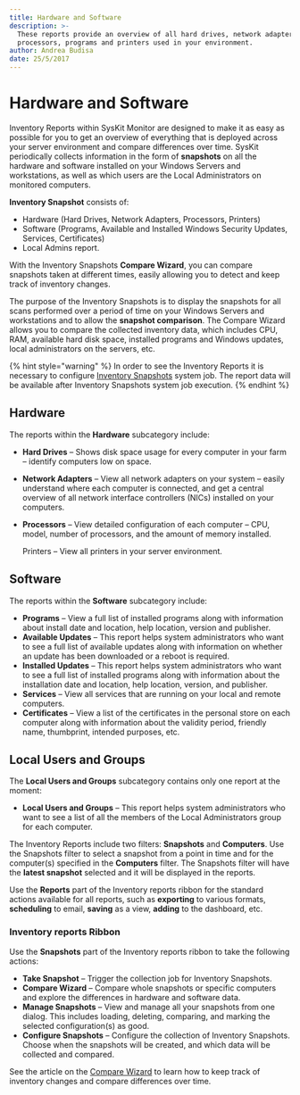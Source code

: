 ```yaml
---
title: Hardware and Software
description: >-
  These reports provide an overview of all hard drives, network adapters,
  processors, programs and printers used in your environment.
author: Andrea Budisa
date: 25/5/2017
---
```


# Hardware and Software

Inventory Reports within SysKit Monitor are designed to make it as easy as possible for you to get an overview of everything that is deployed across your server environment and compare differences over time. SysKit periodically collects information in the form of **snapshots** on all the hardware and software installed on your Windows Servers and workstations, as well as which users are the Local Administrators on monitored computers.

**Inventory Snapshot** consists of:

* Hardware \(Hard Drives, Network Adapters, Processors, Printers\)
* Software \(Programs, Available and Installed Windows Security Updates, Services, Certificates\)
* Local Admins report.

With the Inventory Snapshots **Compare Wizard**, you can compare snapshots taken at different times, easily allowing you to detect and keep track of inventory changes.

The purpose of the Inventory Snapshots is to display the snapshots for all scans performed over a period of time on your Windows Servers and workstations and to allow the **snapshot comparison**. The Compare Wizard allows you to compare the collected inventory data, which includes CPU, RAM, available hard disk space, installed programs and Windows updates, local administrators on the servers, etc.

{% hint style="warning" %}
In order to see the Inventory Reports it is necessary to configure [Inventory Snapshots](../../backstage-screen/configuration/options.md#inventory-snapshots) system job. The report data will be available after Inventory Snapshots system job execution.
{% endhint %}

## Hardware

The reports within the **Hardware** subcategory include:

* **Hard Drives** – Shows disk space usage for every computer in your farm – identify computers low on space.
* **Network Adapters** – View all network adapters on your system – easily understand where each computer is connected, and get a central overview of all network interface controllers \(NICs\) installed on your computers.
* **Processors** – View detailed configuration of each computer – CPU, model, number of processors, and the amount of memory installed.

  Printers – View all printers in your server environment.

## Software

The reports within the **Software** subcategory include:

* **Programs** – View a full list of installed programs along with information about install date and location, help location, version and publisher.
* **Available Updates** – This report helps system administrators who want to see a full list of available updates along with information on whether an update has been downloaded or a reboot is required.
* **Installed Updates** – This report helps system administrators who want to see a full list of installed programs along with information about the installation date and location, help location, version, and publisher.
* **Services** – View all services that are running on your local and remote computers.
* **Certificates** – View a list of the certificates in the personal store on each computer along with information about the validity period, friendly name, thumbprint, intended purposes, etc.

## Local Users and Groups

The **Local Users and Groups** subcategory contains only one report at the moment:

* **Local Users and Groups** – This report helps system administrators who want to see a list of all the members of the Local Administrators group for each computer.

The Inventory Reports include two filters: **Snapshots** and **Computers**. Use the Snapshots filter to select a snapshot from a point in time and for the computer\(s\) specified in the **Computers** filter. The Snapshots filter will have the **latest snapshot** selected and it will be displayed in the reports.

Use the **Reports** part of the Inventory reports ribbon for the standard actions available for all reports, such as **exporting** to various formats, **scheduling** to email, **saving** as a view, **adding** to the dashboard, etc.

### Inventory reports Ribbon

Use the **Snapshots** part of the Inventory reports ribbon to take the following actions:

* **Take Snapshot** – Trigger the collection job for Inventory Snapshots.
* **Compare Wizard** – Compare whole snapshots or specific computers and explore the differences in hardware and software data.
* **Manage Snapshots** – View and manage all your snapshots from one dialog. This includes loading, deleting, comparing, and marking the selected configuration\(s\) as good.
* **Configure Snapshots** – Configure the collection of Inventory Snapshots. Choose when the snapshots will be created, and which data will be collected and compared.

See the article on the [Compare Wizard](compare-wizard.md) to learn how to keep track of inventory changes and compare differences over time.


